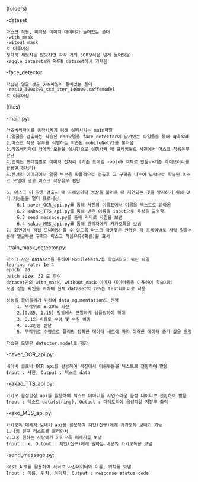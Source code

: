 (folders)

-dataset
    
    마스크 착용, 미착용 이미지 데이터가 들어있는 폴더
    -with_mask
    -witout_mask
    로 이루어짐
    정확히 세보지는 않았지만 각각 거의 500장식은 넘게 들어있음 
    kaggle datasets와 RMFD dataset에서 가져옴

-face_detector

    학습된 얼굴 검출 DNN파일이 들어있는 폴더
    -res10_300x300_ssd_iter_140000.caffemodel
    로 이루어짐

(files)

-main.py:

    라즈베리파이를 동작시키기 위해 실행시키는 main파일
    1.얼굴을 검출하는 학습된 dnn모델을 face_detector에 담겨있는 파일들을 통해 upload
    2.마스크 착용 유무를 식별하는 학습된 mobileNetV2를 불러옴
    3.라즈베리파이 카메라 모듈을 실시간으로 실행시켜 매 프레임별로 사진에서 마스크 착용유무 판단
    4.입력된 프레임별로 이미지 전처리 (기존 프레임 ->blob 객체로 만듬->기존 라이브러리를 활용한 전처리)
    5.전처리 이미지에서 얼굴 부분을 확률적으로 검출후 그 구획을 나누어 입력으로 학습된 마스크 모델에 넣고 마스크 착용유무 판단
    
    6. 마스크 미 착용 검출시 매 프레임마다 영상을 불러올 때 지연되는 것을 방지하기 위해 여러 기능들을 멀티 프로세싱
        6.1 naver_OCR_api.py를 통해 사진의 이름표에서 이름을 텍스트로 받아옴
        6.2 kakao_TTS_api.py를 통해 받은 이름을 input으로 음성을 출력함
        6.3 send_message.py를 통해 서버로 사진을 보냄
        6.4 kakao_MES_api.py를 통해 관리자에게 카카오톡을 보냄
    7. 화면에서 직접 모니터링 할 수 있도록 마스크 착용했든 안했든 각 프레임별로 사람 얼굴부분에 얼굴부분 구획과 마스크 착용유뮤(확률)을 표시 
    
    
-train_mask_detector.py:

    마스크 사진 dataset을 통하여 MobileNetV2를 학습시키기 위한 파일
    learing rate: 1e-4
    epoch: 20
    batch size: 32 로 하여 
    dataset안의 with_mask, without_mask 이미지 데이터들을 이용하여 학습시킴
    모델 성능 확인을 위하여 전체 dataset의 20%는 test데이터로 사용
    
    성능을 끌어올리기 위하여 data agumentation도 진행
        1. 무작위로 ± 20도 회전
        2.[0.85, 1.15] 범위에서 균일하게 샘플링하여 확대 
        3. 0.1의 비율로 수평 및 수직 이동
        4. 0.2만큼 전단
        5. 무작위로 수평으로 플리핑 정확한 데이터 세트에 따라 이러한 데이터 증가 값을 조정
    
    학습된 모델은 detector.model로 저장
    
-naver_OCR_api.py:

    네이버 클로바 OCR api를 활용하여 사진에서 이름부분을 텍스트로 전환하여 받음
    Input : 사진, Output : 텍스트 data
-kakao_TTS_api.py:

    카카오 음성합성 api를 활용하여 텍스트 데이터를 자연스러운 음성 데이터로 전환하여 받음
    Input : 텍스트 data(string), Output : 디렉토리에 음성파일 저장후 출력
-kako_MES_api.py:

    카카오톡 메세지 보내기 api를 활용하여 지인(친구)에게 카카오톡 보내기 기능
    1.나의 친구 리스트를 불러와서
    2.그중 원하는 사람에게 카카오톡 메세지를 보냄
    Input : x, Output : 지인(친구)에게 원하는 내용의 카카오톡을 보냄
-send_message.py:

    Rest API를 활용하여 서버로 사진데이터와 이름, 위치를 보냄
    Input : 이름, 위치, 이미지, Output : response status code

